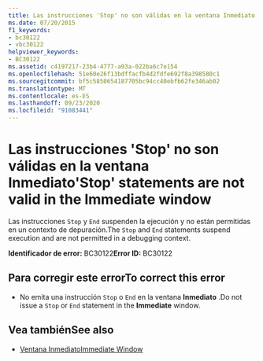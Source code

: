 ```yaml
---
title: Las instrucciones 'Stop' no son válidas en la ventana Inmediato
ms.date: 07/20/2015
f1_keywords:
- bc30122
- vbc30122
helpviewer_keywords:
- BC30122
ms.assetid: c4197217-23b4-4777-a93a-022ba6c7e154
ms.openlocfilehash: 51e60e26f13bdffacfb4d2fdfe692f8a398580c1
ms.sourcegitcommit: bf5c5850654187705bc94cc40ebfb62fe346ab02
ms.translationtype: MT
ms.contentlocale: es-ES
ms.lasthandoff: 09/23/2020
ms.locfileid: "91083441"
---
```

# <a name="stop-statements-are-not-valid-in-the-immediate-window"></a><span data-ttu-id="26a24-102">Las instrucciones 'Stop' no son válidas en la ventana Inmediato</span><span class="sxs-lookup"><span data-stu-id="26a24-102">'Stop' statements are not valid in the Immediate window</span></span>

<span data-ttu-id="26a24-103">Las instrucciones `Stop` y `End` suspenden la ejecución y no están permitidas en un contexto de depuración.</span><span class="sxs-lookup"><span data-stu-id="26a24-103">The `Stop` and `End` statements suspend execution and are not permitted in a debugging context.</span></span>  
  
 <span data-ttu-id="26a24-104">**Identificador de error:** BC30122</span><span class="sxs-lookup"><span data-stu-id="26a24-104">**Error ID:** BC30122</span></span>  
  
## <a name="to-correct-this-error"></a><span data-ttu-id="26a24-105">Para corregir este error</span><span class="sxs-lookup"><span data-stu-id="26a24-105">To correct this error</span></span>  
  
- <span data-ttu-id="26a24-106">No emita una instrucción `Stop` o `End` en la ventana **Inmediato** .</span><span class="sxs-lookup"><span data-stu-id="26a24-106">Do not issue a `Stop` or `End` statement in the **Immediate** window.</span></span>  
  
## <a name="see-also"></a><span data-ttu-id="26a24-107">Vea también</span><span class="sxs-lookup"><span data-stu-id="26a24-107">See also</span></span>

- [<span data-ttu-id="26a24-108">Ventana Inmediato</span><span class="sxs-lookup"><span data-stu-id="26a24-108">Immediate Window</span></span>](/visualstudio/ide/reference/immediate-window)
